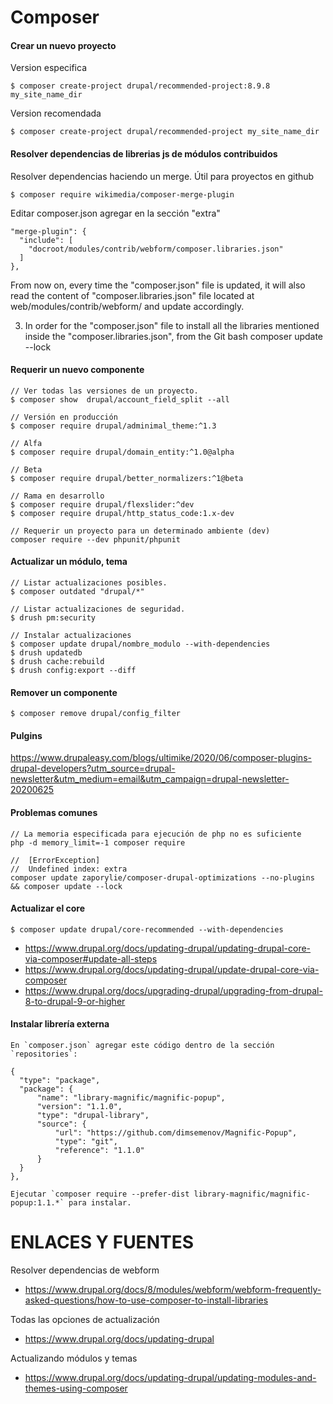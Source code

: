 Composer
========

#### Crear un nuevo proyecto
Version especifica
```
$ composer create-project drupal/recommended-project:8.9.8 my_site_name_dir
```

Version recomendada
```
$ composer create-project drupal/recommended-project my_site_name_dir
```

#### Resolver dependencias de librerias js de módulos contribuidos

Resolver dependencias haciendo un merge. Útil para proyectos en github
```
$ composer require wikimedia/composer-merge-plugin
```

Editar composer.json agregar  en la sección "extra"
```
"merge-plugin": {
  "include": [
    "docroot/modules/contrib/webform/composer.libraries.json"
  ]
},
```

From now on, every time the "composer.json" file is updated, it will also read the content of "composer.libraries.json" file located at web/modules/contrib/webform/ and update accordingly.

3) In order for the "composer.json" file to install all the libraries mentioned inside the "composer.libraries.json", from the Git bash composer update --lock


#### Requerir un nuevo componente

```
// Ver todas las versiones de un proyecto.
$ composer show  drupal/account_field_split --all

// Versión en producción
$ composer require drupal/adminimal_theme:^1.3

// Alfa
$ composer require drupal/domain_entity:^1.0@alpha

// Beta
$ composer require drupal/better_normalizers:^1@beta

// Rama en desarrollo
$ composer require drupal/flexslider:^dev
$ composer require drupal/http_status_code:1.x-dev

// Requerir un proyecto para un determinado ambiente (dev)
composer require --dev phpunit/phpunit

```

#### Actualizar un módulo, tema

```
// Listar actualizaciones posibles.
$ composer outdated "drupal/*"

// Listar actualizaciones de seguridad.
$ drush pm:security

// Instalar actualizaciones
$ composer update drupal/nombre_modulo --with-dependencies
$ drush updatedb
$ drush cache:rebuild
$ drush config:export --diff
```

#### Remover un componente

```
$ composer remove drupal/config_filter
```

#### Pulgins
https://www.drupaleasy.com/blogs/ultimike/2020/06/composer-plugins-drupal-developers?utm_source=drupal-newsletter&utm_medium=email&utm_campaign=drupal-newsletter-20200625


#### Problemas comunes
```
// La memoria especificada para ejecución de php no es suficiente
php -d memory_limit=-1 composer require 
```

```
//  [ErrorException]
//  Undefined index: extra 
composer update zaporylie/composer-drupal-optimizations --no-plugins && composer update --lock
```

#### Actualizar el core
```
$ composer update drupal/core-recommended --with-dependencies
```
- https://www.drupal.org/docs/updating-drupal/updating-drupal-core-via-composer#update-all-steps
- https://www.drupal.org/docs/updating-drupal/update-drupal-core-via-composer
- https://www.drupal.org/docs/upgrading-drupal/upgrading-from-drupal-8-to-drupal-9-or-higher

#### Instalar librería externa
```
En `composer.json` agregar este código dentro de la sección `repositories`:
```
    {
      "type": "package",
      "package": {
          "name": "library-magnific/magnific-popup",
          "version": "1.1.0",
          "type": "drupal-library",
          "source": {
              "url": "https://github.com/dimsemenov/Magnific-Popup",
              "type": "git",
              "reference": "1.1.0"
          }
      }
    },
```
Ejecutar `composer require --prefer-dist library-magnific/magnific-popup:1.1.*` para instalar.

```


ENLACES Y FUENTES
=================
Resolver dependencias de webform
- https://www.drupal.org/docs/8/modules/webform/webform-frequently-asked-questions/how-to-use-composer-to-install-libraries

Todas las opciones de actualización
- https://www.drupal.org/docs/updating-drupal

Actualizando módulos y temas
- https://www.drupal.org/docs/updating-drupal/updating-modules-and-themes-using-composer